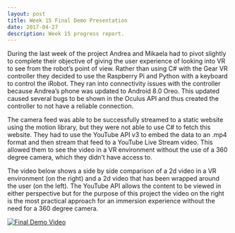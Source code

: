 ```yaml
---
layout: post
title: Week 15 Final Demo Presentation
date: 2017-04-27
description: Week 15 progress report.
---
```

During the last week of the project Andrea and Mikaela had to pivot slightly to complete their objective of giving the user experience of looking into VR to see from the robot’s point of view. Rather than using C# with the Gear VR controller they decided to use the Raspberry Pi and Python with a keyboard to control the iRobot. They ran into connectivity issues with the controller because Andrea’s phone was updated to Android 8.0 Oreo. This updated caused several bugs to be shown in the Oculus API and thus created the controller to not have a reliable connection.

The camera feed was able to be successfully streamed to a static website using the motion library, but they were not able to use C# to fetch this website. They had to use the YouTube API v3 to embed the data to an .mp4 format and then stream that feed to a YouTube Live Stream video. This allowed them to see the video in a VR environment without the use of a 360 degree camera, which they didn’t have access to.

The video below shows a side by side comparison of a 2d video in a VR environment (on the right) and a 2d video that has been wrapped around the user (on the left). The YouTube API allows the content to be viewed in either perspective but for the purpose of this project the video on the right is the most practical approach for an immersion experience without the need for a 360 degree camera.

[![Final Demo Video](http://img.youtube.com/vi/s7OlYIO5Mao/0.jpg)](https://www.youtube.com/watch?v=s7OlYIO5Mao "Final Demo Video")
